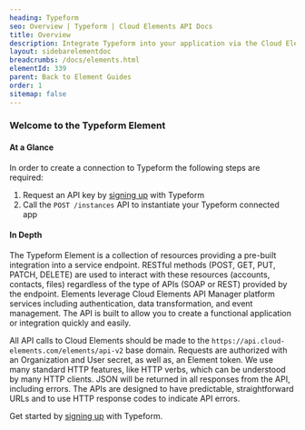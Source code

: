 ```yaml
---
heading: Typeform
seo: Overview | Typeform | Cloud Elements API Docs
title: Overview
description: Integrate Typeform into your application via the Cloud Elements APIs.
layout: sidebarelementdoc
breadcrumbs: /docs/elements.html
elementId: 339
parent: Back to Element Guides
order: 1
sitemap: false
---
```


### Welcome to the Typeform Element


#### At a Glance

In order to create a connection to Typeform the following steps are required:

1. Request an API key by [signing up](typeform-endpoint-setup.html) with Typeform
2. Call the `POST /instances` API to instantiate your Typeform connected app

#### In Depth

The Typeform Element is a collection of resources providing a pre-built integration into a service endpoint. RESTful methods (POST, GET, PUT, PATCH, DELETE) are used to interact with these resources (accounts, contacts, files) regardless of the type of APIs (SOAP or REST) provided by the endpoint. Elements leverage Cloud Elements API Manager platform services including authentication, data transformation, and event management.  The API is built to allow you to create a functional application or integration quickly and easily.

All API calls to Cloud Elements should be made to the `https://api.cloud-elements.com/elements/api-v2` base domain. Requests are authorized with an Organization and User secret, as well as, an Element token.  We use many standard HTTP features, like HTTP verbs, which can be understood by many HTTP clients. JSON will be returned in all responses from the API, including errors. The APIs are designed to have predictable, straightforward URLs and to use HTTP response codes to indicate API errors.

Get started by [signing up](typeform-endpoint-setup.html) with Typeform.
